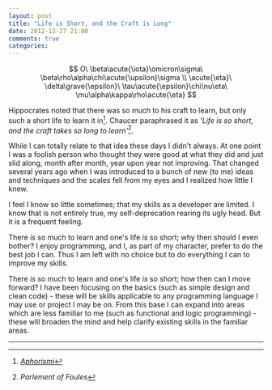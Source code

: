 ```yaml
---
layout: post
title: "Life is Short, and the Craft is Long"
date: 2012-12-27 21:00
comments: true
categories: 
---
```


$$
O\ \beta\acute{\iota}\omicron\sigma\ \beta\rho\alpha\chi\acute{\upsilon}\sigma \\
\acute{\eta}\ \delta\grave{\epsilon}\ \tau\acute{\epsilon}\chi\nu\eta\ \mu\alpha\kappa\rho\acute{\eta}
$$

Hippocrates noted that there was so much to his craft to learn, but only such
a short life to learn it in[^hippo]. Chaucer paraphrased it as *'Life is so
short, and the craft takes so long to learn'*[^chaucer].

While I can totally relate to that idea these days I didn't always. At one
point I was a foolish person who thought they were good at what they did and
just slid along, month after month, year upon year not improving. That changed
several years ago when I was introduced to a bunch of new (to me) ideas and
techniques and the scales fell from my eyes and I realized how little I knew.

I feel I know so little sometimes; that my skills as a developer are limited.
I know that is not entirely true, my self-deprecation rearing its ugly head.
But it is a frequent feeling.

There *is* so much to learn and one's life *is* so short; why then should I
even bother? I enjoy programming, and I, as part of my character, prefer to do
the best job I can. Thus I am left with no choice but to do everything I can
to improve my skills.

There *is* so much to learn and one's life *is* so short; how then can I move
forward? I have been focusing on the basics (such as simple design and clean
code) - these will be skills applicable to any programming language I may use
or project I may be on. From this base I can expand into areas which are less
familiar to me (such as functional and logic programming) - these will broaden
the mind and help clarify existing skills in the familiar areas.

---

[^hippo]: [*Aphorismi*][wiki]
[^chaucer]: *Parlement of Foules*

[wiki]: http://en.wikipedia.org/wiki/Ars_longa,_vita_brevis

